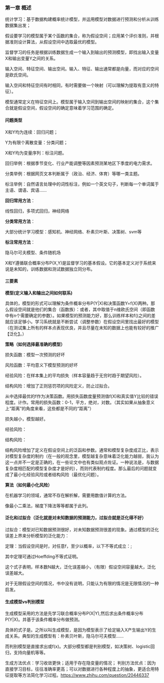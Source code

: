### 第一章 概述

统计学习：基于数据构建概率统计模型，并运用模型对数据进行预测和分析从训练数据集出发；

假设要学习的模型属于某个函数的集合，称为假设空间；应用某个评价准则，并根据准则设计算法，从假设空间中选取最优的模型。

监督学习的任务是根据训练数据生成一个输入到输出的预测模型，即找出输入变量X和输出变量Y之间的关系。

输入空间、特征空间、输出空间。输入、特征、输出通常都是向量，而对应的空间是欧氏空间。

输入空间和特征空间有时相同，有时需要做一个映射（可以理解为提取有意义的特征）。

模型通常定义在特征空间上。模型属于输入空间到输出空间的映射的集合，这个集合就是假设空间，假设空间的确定意味着学习范围的确定。

#### 问题类型

X和Y均为连续：回归问题；

Y为有限个离散变量：分类问题；

X和Y均为变量序列：标注问题。

回归举例：根据季节变化、行业产能调整等因素预测某地区下季度的电力需求。

分类举例：根据网页文本判断属于（政治、经济、体育）等哪一类主题。

标注举例：自然语言处理中的词性标注，例如一个英文句子，判断每一个单词属于主语、谓语、宾语......

**回归常用方法**：

线性回归，多项式回归，神经网络

**分类常用方法**：

大部分统计学习模型：感知机、神经网络、朴素贝叶斯、决策树、svm等

**标注常用方法**：

隐马尔可夫模型、条件随机场

X和Y遵循联合概率分布P(X,Y)是监督学习的基本假设。它的基本定义对于系统来说是未知的，训练数据和测试数据独立同分布。

#### 三要素

**模型(定义输入和输出之间如何联系)**

具体的，模型的形式可以理解为条件概率分布P(Y|X)和决策函数Y=f(X)两种。那么假设空间就是他们的集合（函数族）：或者，其中取值于n维欧氏空间（即函数中有n个需要确定的参数）。如果模型的预测能力好，那么训练样本和f()之间的差就应该足够小。学习系统就是不断尝试（调整参数）在假设空间里找出最好的模型（在测试集上所有的样本点表现优良，并且尽量在未知的数据上也能有较好的推广【泛化】。）

**策略（如何选择最准确的模型）**

损失函数：模型一次预测的好坏

风险函数：平均意义下模型预测的好坏

经验风险：在样本集上的平均损失（样本容量趋于无穷时趋于期望风险）。

结构风险：增加了正则惩罚项的风险定义，防止过拟合。

从中选择最优的f作为决策函数。用损失函数度量预测值f(X)和真实值Y比较的错误程度。计作。常用的损失函数：0-1，平方，绝对，对数。（其实如果从抽象意义上“距离”的角度来看，这些都是不同的“距离”）

损失越小，模型越好。

经验风险：

结构风险：

结构风险增加了定义在假设空间上的泛函和参数。通常和模型复杂度成正比，表示对模型复杂度的制约（在一般的观念里，模型越复杂意味着泛化能力越弱，我认为这一点并不一定是正确的，在一些论文中也有类似观点佐证。一种说法是，与数据复杂度相匹配的模型复杂度才是好的），而则代表制约程度。那么最后的问题就变成了最小化经验风险或者结构风险（最优化问题）。

**算法（如何最小化风险）**

在机器学习的领域，通常不存在解析解，需要用数值计算的方法。

像最小二乘法，梯度下降法等等都属于此列。



#### 泛化和过拟合（泛化就是对未知数据的预测能力，过拟合就是泛化得不好）

过拟合：模型对已知数据预测很好，对未知数据预测很差的现象。通过模型的泛化误差上界来分析模型的泛化能力：

定理：当假设空间是时，对任意f，至少以概率，以下不等式成立：;

其中定理可通过Hoeffding不等式证明。

这个式子表明，样本数N越大，泛化误差越小，（有限）假设空间容量越大，泛化误差越大。

对于无限假设空间的情况，书中没有说明，只能认为有限的情况是无限情况的一种启发。



#### 生成模型vs判别模型

生成模型采用的方法是先学习联合概率分布P(X|Y),然后求出条件概率分布P(Y|X)。并基于该条件概率分布做预测。

具体的式子是。之所以叫生成模型，是因为模型表示了给定输入X产生输出Y的生成关系。典型的生成模型有：朴素贝叶斯，隐马尔可夫模型......

而判别模型是直接求出或f(x)。大部分模型都是判别模型，如决策树、logistic回归，支持向量机等等。

生成方法优点：学习收敛更快；适用于存在隐变量的情况；
判别方法优点：因为直接学习目标，往往准确率更高；可以对数据进行各种程度上的抽象，更适合用特征提取等方法简化学习过程。https://www.zhihu.com/question/20446337